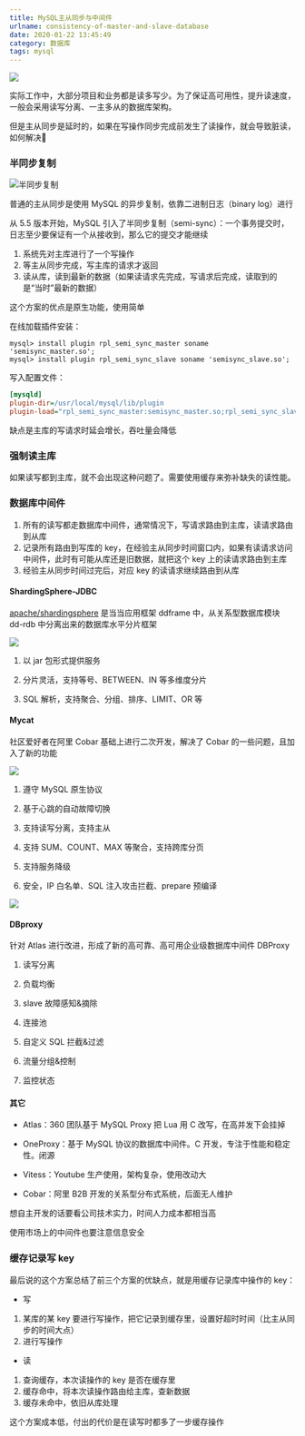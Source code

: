 ```yaml
---
title: MySQL主从同步与中间件
urlname: consistency-of-master-and-slave-database
date: 2020-01-22 13:45:49
category: 数据库
tags: mysql
---
```


![](https://i.imgtg.com/2022/08/09/A4xvj.png)

实际工作中，大部分项目和业务都是读多写少。为了保证高可用性，提升读速度，一般会采用读写分离、一主多从的数据库架构。

但是主从同步是延时的，如果在写操作同步完成前发生了读操作，就会导致脏读，如何解决🧐

<!-- more -->

### 半同步复制

![半同步复制](https://i.imgtg.com/2022/08/09/ADNQS.jpg)

普通的主从同步是使用 MySQL 的异步复制，依靠二进制日志（binary log）进行

从 5.5 版本开始，MySQL 引入了半同步复制（semi-sync）：一个事务提交时，日志至少要保证有一个从接收到，那么它的提交才能继续

1. 系统先对主库进行了一个写操作
2. 等主从同步完成，写主库的请求才返回
3. 读从库，读到最新的数据（如果读请求先完成，写请求后完成，读取到的是“当时”最新的数据）

这个方案的优点是原生功能，使用简单

在线加载插件安装：

```mysql
mysql> install plugin rpl_semi_sync_master soname 'semisync_master.so';
mysql> install plugin rpl_semi_sync_slave soname 'semisync_slave.so';
```

写入配置文件：

```ini
[mysqld]
plugin-dir=/usr/local/mysql/lib/plugin
plugin-load="rpl_semi_sync_master:semisync_master.so;rpl_semi_sync_slave:semisync_slave.so"
```

缺点是主库的写请求时延会增长，吞吐量会降低

### 强制读主库

如果读写都到主库，就不会出现这种问题了。需要使用缓存来弥补缺失的读性能。

### 数据库中间件

1. 所有的读写都走数据库中间件，通常情况下，写请求路由到主库，读请求路由到从库
2. 记录所有路由到写库的 key，在经验主从同步时间窗口内，如果有读请求访问中间件，此时有可能从库还是旧数据，就把这个 key 上的读请求路由到主库
3. 经验主从同步时间过完后，对应 key 的读请求继续路由到从库

#### ShardingSphere-JDBC

[apache/shardingsphere](https://github.com/apache/shardingsphere) 是当当应用框架 ddframe 中，从关系型数据库模块 dd-rdb 中分离出来的数据库水平分片框架

![](https://i.imgtg.com/2022/08/09/ADeCN.png)

1. 以 jar 包形式提供服务

2. 分片灵活，支持等号、BETWEEN、IN 等多维度分片

3. SQL 解析，支持聚合、分组、排序、LIMIT、OR 等

#### Mycat

社区爱好者在阿里 Cobar 基础上进行二次开发，解决了 Cobar 的一些问题，且加入了新的功能

![](https://cdn.jsdelivr.net/gh/liluoao/cdn@main/image/mycat.jpeg)

1. 遵守 MySQL 原生协议

2. 基于心跳的自动故障切换

3. 支持读写分离，支持主从

4. 支持 SUM、COUNT、MAX 等聚合，支持跨库分页

5. 支持服务降级

6. 安全，IP 白名单、SQL 注入攻击拦截、prepare 预编译

![](https://i.imgtg.com/2022/08/09/A4eRr.jpg)

#### DBproxy

针对 Atlas 进行改进，形成了新的高可靠、高可用企业级数据库中间件 DBProxy

1. 读写分离

2. 负载均衡

3. slave 故障感知&摘除

4. 连接池

5. 自定义 SQL 拦截&过滤

6. 流量分组&控制

7. 监控状态

#### 其它

- Atlas：360 团队基于 MySQL Proxy 把 Lua 用 C 改写，在高并发下会挂掉

- OneProxy：基于 MySQL 协议的数据库中间件。C 开发，专注于性能和稳定性。闭源

- Vitess：Youtube 生产使用，架构复杂，使用改动大

- Cobar：阿里 B2B 开发的关系型分布式系统，后面无人维护

想自主开发的话要看公司技术实力，时间人力成本都相当高

使用市场上的中间件也要注意信息安全

### 缓存记录写 key

最后说的这个方案总结了前三个方案的优缺点，就是用缓存记录库中操作的 key：

- 写

1. 某库的某 key 要进行写操作，把它记录到缓存里，设置好超时时间（比主从同步的时间大点）
2. 进行写操作

- 读

1. 查询缓存，本次读操作的 key 是否在缓存里
2. 缓存命中，将本次读操作路由给主库，查新数据
3. 缓存未命中，依旧从库处理

这个方案成本低，付出的代价是在读写时都多了一步缓存操作

